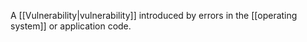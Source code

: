 A [[Vulnerability|vulnerability]] introduced by errors in the [[operating system]] or application code.